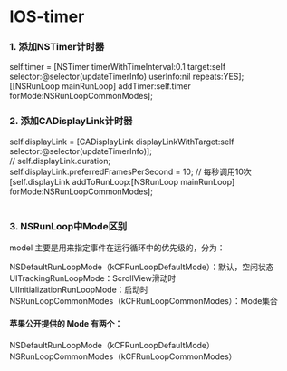 # IOS-timer

### 1. 添加NSTimer计时器
self.timer = [NSTimer timerWithTimeInterval:0.1 target:self selector:@selector(updateTimerInfo) userInfo:nil repeats:YES]; <br>
[[NSRunLoop mainRunLoop] addTimer:self.timer forMode:NSRunLoopCommonModes];<br>
### 2. 添加CADisplayLink计时器
self.displayLink = [CADisplayLink displayLinkWithTarget:self selector:@selector(updateTimerInfo)];<br>
// self.displayLink.duration;<br>
self.displayLink.preferredFramesPerSecond = 10; // 每秒调用10次<br>
[self.displayLink addToRunLoop:[NSRunLoop mainRunLoop] forMode:NSRunLoopCommonModes];<br>
<br>
### 3. NSRunLoop中Mode区别
model 主要是用来指定事件在运行循环中的优先级的，分为：<br>

NSDefaultRunLoopMode（kCFRunLoopDefaultMode）：默认，空闲状态<br>
UITrackingRunLoopMode：ScrollView滑动时<br>
UIInitializationRunLoopMode：启动时<br>
NSRunLoopCommonModes（kCFRunLoopCommonModes）：Mode集合<br>

#### 苹果公开提供的 Mode 有两个：
NSDefaultRunLoopMode（kCFRunLoopDefaultMode）<br>
NSRunLoopCommonModes（kCFRunLoopCommonModes）<br>
